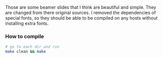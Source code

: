 Those are some beamer slides that I think are beautiful and simple. They are changed from there original sources.
I removed the dependencies of special fonts, so they should be able to be compiled on any hosts without installing extra fonts.

### How to compile
```bash
# go to each dir and run
make clean && make
```